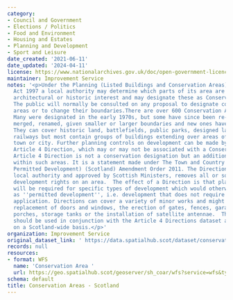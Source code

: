 ```yaml
---
category:
- Council and Government
- Elections / Politics
- Food and Environment
- Housing and Estates
- Planning and Development
- Sport and Leisure
date_created: '2021-06-11'
date_updated: '2024-04-11'
license: https://www.nationalarchives.gov.uk/doc/open-government-licence/version/3/
maintainer: Improvement Service
notes: '<p>Under the Planning (Listed Buildings and Conservation Areas) (Scotland)
  Act 1997 a local authority may determine which parts of its area are of special
  architectural or historic interest and may designate these as Conservation Areas.
  The public will normally be consulted on any proposal to designate conservation
  areas or to change their boundaries.There are over 600 Conservation Areas in Scotland.
  Many were designated in the early 1970s, but some have since been re-designated,
  merged, renamed, given smaller or larger boundaries and new ones have been added.
  They can cover historic land, battlefields, public parks, designed landscapes or
  railways but most contain groups of buildings extending over areas of a village,
  town or city. Further planning controls on development can be made by way of an
  Article 4 Direction, which may or may not be associated with a Conservation Area.  An
  Article 4 Direction is not a conservation designation but an additional control
  within such areas. It is a statement made under The Town and Country Planning (General
  Permitted Development) (Scotland) Amendment Order 2011. The Direction, made by a
  local authority and approved by Scottish Ministers, removes all or some of the permitted
  development rights on an area.  The effect of a Direction is that planning permission
  will be required for specific types of development which would otherwise be regarded
  as ''permitted development'', i.e. development that does not require a planning
  application. Directions can cover a variety of minor works and might include: the
  replacement of doors and windows, the erection of gates, fences, garages, sheds,
  porches, storage tanks or the installation of satellite antennae.  This dataset
  should be used in conjunction with the Article 4 Directions dataset also published
  on a Scotland-wide basis.</p>'
organization: Improvement Service
original_dataset_link: ' https://data.spatialhub.scot/dataset/conservation_areas-is'
records: null
resources:
- format: WFS
  name: 'Conservation Area '
  url: https://geo.spatialhub.scot/geoserver/sh_coar/wfs?service=wfs&typeName=sh_coar:pub_coar
schema: default
title: Conservation Areas - Scotland
---
```

